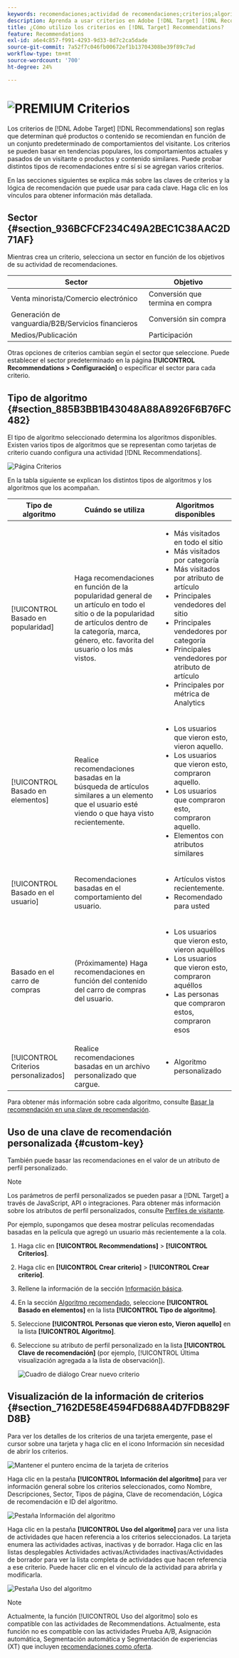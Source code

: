 ```yaml
---
keywords: recomendaciones;actividad de recomendaciones;criterios;algoritmo;clave de recomendación;clave personalizada;sector vertical;comercio;electrónico;generación de posibles clientes;b2b;servicios financieros;medios;publicación
description: Aprenda a usar criterios en Adobe [!DNL Target] [!DNL Recommendations].
title: ¿Cómo utilizo los criterios en [!DNL Target] Recommendations?
feature: Recommendations
exl-id: a6e4c857-f991-4293-9d33-8d7c2ca5dade
source-git-commit: 7a52f7c046fb00672ef1b13704308be39f89c7ad
workflow-type: tm+mt
source-wordcount: '700'
ht-degree: 24%

---
```


# ![PREMIUM](/help/assets/premium.png) Criterios

Los criterios de [!DNL Adobe Target] [!DNL Recommendations] son reglas que determinan qué productos o contenido se recomiendan en función de un conjunto predeterminado de comportamientos del visitante. Los criterios se pueden basar en tendencias populares, los comportamientos actuales y pasados de un visitante o productos y contenido similares. Puede probar distintos tipos de recomendaciones entre sí si se agregan varios criterios.

En las secciones siguientes se explica más sobre las claves de criterios y la lógica de recomendación que puede usar para cada clave. Haga clic en los vínculos para obtener información más detallada.

## Sector {#section_936BCFCF234C49A2BEC1C38AAC2D71AF}

Mientras crea un criterio, selecciona un sector en función de los objetivos de su actividad de recomendaciones.

| Sector | Objetivo |
|--- |--- |
| Venta minorista/Comercio electrónico | Conversión que termina en compra |
| Generación de vanguardia/B2B/Servicios financieros | Conversión sin compra |
| Medios/Publicación | Participación |

Otras opciones de criterios cambian según el sector que seleccione. Puede establecer el sector predeterminado en la página **[!UICONTROL Recommendations > Configuración]** o especificar el sector para cada criterio.

## Tipo de algoritmo {#section_885B3BB1B43048A88A8926F6B76FC482}

El tipo de algoritmo seleccionado determina los algoritmos disponibles. Existen varios tipos de algoritmos que se representan como tarjetas de criterio cuando configura una actividad [!DNL Recommendations].

![Página Criterios](assets/criteria-page.png)

En la tabla siguiente se explican los distintos tipos de algoritmos y los algoritmos que los acompañan.

| Tipo de algoritmo | Cuándo se utiliza | Algoritmos disponibles |
| --- | --- | --- |
| [!UICONTROL Basado en popularidad] | Haga recomendaciones en función de la popularidad general de un artículo en todo el sitio o de la popularidad de artículos dentro de la categoría, marca, género, etc. favorita del usuario o los más vistos. | <ul><li>Más visitados en todo el sitio</li><li>Más visitados por categoría</li><li>Más visitados por atributo de artículo</li><li>Principales vendedores del sitio</li><li>Principales vendedores por categoría</li><li>Principales vendedores por atributo de artículo</li><li>Principales por métrica de Analytics</li></ul> |
| [!UICONTROL Basado en elementos] | Realice recomendaciones basadas en la búsqueda de artículos similares a un elemento que el usuario esté viendo o que haya visto recientemente. | <ul><li>Los usuarios que vieron esto, vieron aquello.</li><li>Los usuarios que vieron esto, compraron aquello.</li><li>Los usuarios que compraron esto, compraron aquello.</li><li>Elementos con atributos similares</li></ul> |
| [!UICONTROL Basado en el usuario] | Recomendaciones basadas en el comportamiento del usuario. | <ul><li>Artículos vistos recientemente. </li><li>Recomendado para usted</li></ul> |
| Basado en el carro de compras | (Próximamente) Haga recomendaciones en función del contenido del carro de compras del usuario. | <ul><li>Los usuarios que vieron esto, vieron aquéllos</li><li>Los usuarios que vieron esto, compraron aquéllos</li><li>Las personas que compraron estos, compraron esos</li></ul> |
| [!UICONTROL Criterios personalizados] | Realice recomendaciones basadas en un archivo personalizado que cargue. | <ul><li>Algoritmo personalizado</li></ul> |

Para obtener más información sobre cada algoritmo, consulte [Basar la recomendación en una clave de recomendación](/help/c-recommendations/c-algorithms/base-the-recommendation-on-a-recommendation-key.md).

## Uso de una clave de recomendación personalizada {#custom-key}

También puede basar las recomendaciones en el valor de un atributo de perfil personalizado.

>[!NOTE]
>
>Los parámetros de perfil personalizados se pueden pasar a [!DNL Target] a través de JavaScript, API o integraciones. Para obtener más información sobre los atributos de perfil personalizados, consulte [Perfiles de visitante](/help/c-target/c-visitor-profile/visitor-profile.md).

Por ejemplo, supongamos que desea mostrar películas recomendadas basadas en la película que agregó un usuario más recientemente a la cola.

1. Haga clic en **[!UICONTROL Recommendations]** > **[!UICONTROL Criterios]**.

1. Haga clic en **[!UICONTROL Crear criterio]** > **[!UICONTROL Crear criterio]**.

1. Rellene la información de la sección [Información básica](/help/c-recommendations/c-algorithms/create-new-algorithm.md#info).

1. En la sección [Algoritmo recomendado](/help/c-recommendations/c-algorithms/create-new-algorithm.md#rec-algo), seleccione **[!UICONTROL Basado en elementos]** en la lista **[!UICONTROL Tipo de algoritmo]**.

1. Seleccione **[!UICONTROL Personas que vieron esto, Vieron aquello]** en la lista **[!UICONTROL Algoritmo]**.

1. Seleccione su atributo de perfil personalizado en la lista **[!UICONTROL Clave de recomendación]** (por ejemplo, [!UICONTROL Última visualización agregada a la lista de observación]).

   ![Cuadro de diálogo Crear nuevo criterio](assets/custom-key1.png)

## Visualización de la información de criterios {#section_7162DE58E4594FD688A4D7FDB829FD8B}

Para ver los detalles de los criterios de una tarjeta emergente, pase el cursor sobre una tarjeta y haga clic en el icono Información sin necesidad de abrir los criterios.

![Mantener el puntero encima de la tarjeta de criterios](/help/c-recommendations/c-algorithms/assets/criteria_hover.png)

Haga clic en la pestaña **[!UICONTROL Información del algoritmo]** para ver información general sobre los criterios seleccionados, como Nombre, Descripciones, Sector, Tipos de página, Clave de recomendación, Lógica de recomendación e ID del algoritmo.

![Pestaña Información del algoritmo](/help/c-recommendations/c-algorithms/assets/criteria_info.png)

Haga clic en la pestaña **[!UICONTROL Uso del algoritmo]** para ver una lista de actividades que hacen referencia a los criterios seleccionados. La tarjeta enumera las actividades activas, inactivas y de borrador. Haga clic en las listas desplegables Actividades activas/Actividades inactivas/Actividades de borrador para ver la lista completa de actividades que hacen referencia a ese criterio. Puede hacer clic en el vínculo de la actividad para abrirla y modificarla.

![Pestaña Uso del algoritmo](/help/c-recommendations/c-algorithms/assets/criteria_usage.png)

>[!NOTE]
>
>Actualmente, la función [!UICONTROL Uso del algoritmo] solo es compatible con las actividades de Recommendations. Actualmente, esta función no es compatible con las actividades Prueba A/B, Asignación automática, Segmentación automática y Segmentación de experiencias (XT) que incluyen [recomendaciones como oferta](/help/c-recommendations/recommendations-as-an-offer.md).
